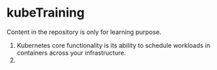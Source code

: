 # kubeTraining
Content in the repository is only for learning purpose.

1. Kubernetes core functionality is its ability to schedule workloads in containers across your infrastructure.
2. 
